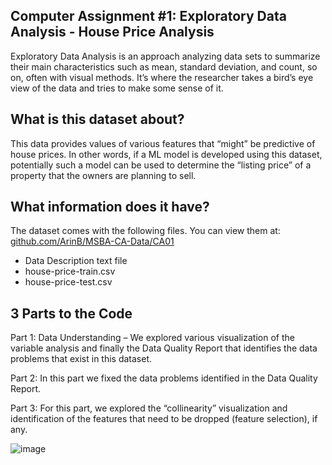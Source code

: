 **Computer Assignment #1: Exploratory Data Analysis - House Price Analysis**
----

Exploratory Data Analysis is an approach analyzing data sets to summarize their main characteristics such as mean, standard deviation, and count, so on, often with visual methods. It’s where the researcher takes a bird’s eye view of the data and tries to make some sense of it.

**What is this dataset about?**
---
This data provides values of various features that “might” be predictive of house prices. In other words, if a ML model is developed using this dataset, potentially such a model can be used to determine the “listing price” of a property that the owners are planning to sell.

**What information does it have?**
---
The dataset comes with the following files. You can view them at: [github.com/ArinB/MSBA-CA-Data/CA01](http://github.com/ArinB/MSBA-CA-Data/CA01)

- Data Description text file
- house-price-train.csv
- house-price-test.csv

**3 Parts to the Code**
---
Part 1: Data Understanding – We explored various visualization of the variable analysis and finally the Data Quality Report that identifies the data problems that exist in this dataset.

Part 2: In this part we fixed the data problems identified in the Data Quality Report.

Part 3: For this part, we explored the “collinearity” visualization and identification of the features that need to be dropped (feature selection), if any.


![image](https://github.com/ellafoster/Machine-Learning-Models/assets/144483875/117fa7f3-af99-4c6d-80da-9f0d638df030)
